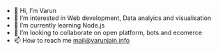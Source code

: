 - 👋 Hi, I’m Varun
- 👀 I’m interested in Web development, Data analyics and visualisation
- 🌱 I’m currently learning Node.js
- 💞️ I’m looking to collaborate on open platform, bots and ecomerce
- 📫 How to reach me mail@varunjain.info

<!---
varunjain79/varunjain79 is a ✨ special ✨ repository because its `README.md` (this file) appears on your GitHub profile.
You can click the Preview link to take a look at your changes.
--->
